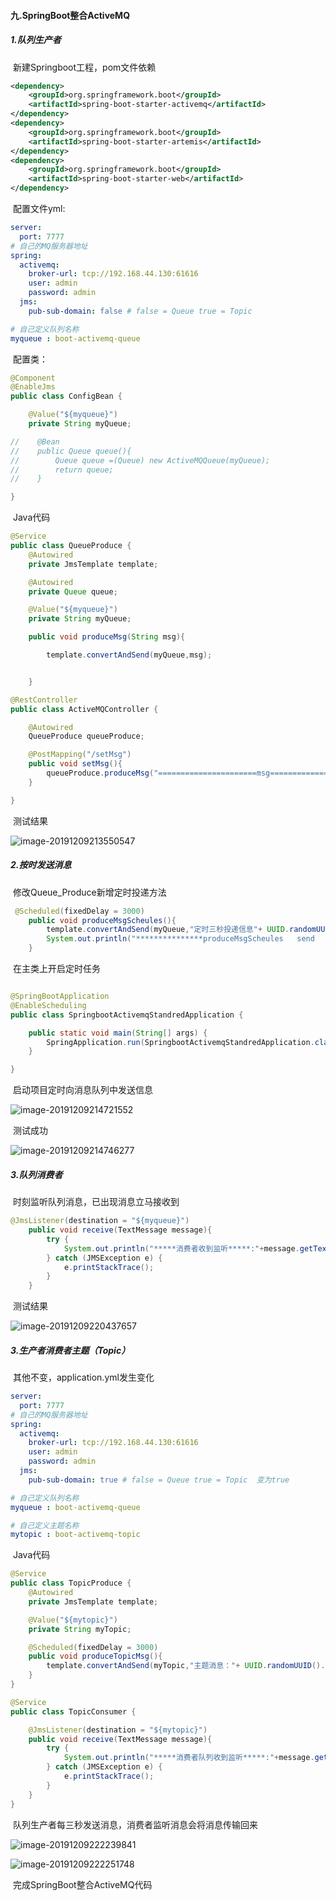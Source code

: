 #### 九.SpringBoot整合ActiveMQ

##### 1.队列生产者

​	新建Springboot工程，pom文件依赖

```xml
<dependency>
    <groupId>org.springframework.boot</groupId>
    <artifactId>spring-boot-starter-activemq</artifactId>
</dependency>
<dependency>
    <groupId>org.springframework.boot</groupId>
    <artifactId>spring-boot-starter-artemis</artifactId>
</dependency>
<dependency>
    <groupId>org.springframework.boot</groupId>
    <artifactId>spring-boot-starter-web</artifactId>
</dependency>
```

​	配置文件yml:

```yml
server:
  port: 7777
# 自己的MQ服务器地址
spring:
  activemq:
    broker-url: tcp://192.168.44.130:61616
    user: admin
    password: admin
  jms:
    pub-sub-domain: false # false = Queue true = Topic

# 自己定义队列名称
myqueue : boot-activemq-queue
```

​	配置类：

```java
@Component
@EnableJms
public class ConfigBean {

    @Value("${myqueue}")
    private String myQueue;

//    @Bean
//    public Queue queue(){
//        Queue queue =(Queue) new ActiveMQQueue(myQueue);
//        return queue;
//    }

}
```

​	Java代码

```java
@Service
public class QueueProduce {
    @Autowired
    private JmsTemplate template;

    @Autowired
    private Queue queue;

    @Value("${myqueue}")
    private String myQueue;

    public void produceMsg(String msg){

        template.convertAndSend(myQueue,msg);


    }
```

```java
@RestController
public class ActiveMQController {

    @Autowired
    QueueProduce queueProduce;

    @PostMapping("/setMsg")
    public void setMsg(){
        queueProduce.produceMsg("======================msg======================");
    }

}

```

​	测试结果

![image-20191209213550547](E:\Typora笔记\Pic\image-20191209213550547.png)

##### 2.按时发送消息

​	修改Queue_Produce新增定时投递方法

```java
 @Scheduled(fixedDelay = 3000)
    public void produceMsgScheules(){
        template.convertAndSend(myQueue,"定时三秒投递信息"+ UUID.randomUUID());
        System.out.println("***************produceMsgScheules   send   ok");
    }
```

​	在主类上开启定时任务

```java

@SpringBootApplication
@EnableScheduling
public class SpringbootActivemqStandredApplication {

	public static void main(String[] args) {
		SpringApplication.run(SpringbootActivemqStandredApplication.class, args);
	}

}
```

​	启动项目定时向消息队列中发送信息

![image-20191209214721552](E:\Typora笔记\Pic\image-20191209214721552.png)

​	测试成功

![image-20191209214746277](E:\Typora笔记\Pic\image-20191209214746277.png)

##### 3.队列消费者

​	时刻监听队列消息，已出现消息立马接收到

```java
@JmsListener(destination = "${myqueue}")
    public void receive(TextMessage message){
        try {
            System.out.println("*****消费者收到监听*****:"+message.getText());
        } catch (JMSException e) {
            e.printStackTrace();
        }
    }
```

​	测试结果

![image-20191209220437657](E:\Typora笔记\Pic\image-20191209220437657.png)

##### 3.生产者消费者主题（Topic）

​	其他不变，application.yml发生变化

```yml
server:
  port: 7777
# 自己的MQ服务器地址
spring:
  activemq:
    broker-url: tcp://192.168.44.130:61616
    user: admin
    password: admin
  jms:
    pub-sub-domain: true # false = Queue true = Topic  变为true

# 自己定义队列名称
myqueue : boot-activemq-queue

# 自己定义主题名称
mytopic : boot-activemq-topic
```

​	Java代码

```java
@Service
public class TopicProduce {
    @Autowired
    private JmsTemplate template;

    @Value("${mytopic}")
    private String myTopic;

    @Scheduled(fixedDelay = 3000)
    public void produceTopicMsg(){
        template.convertAndSend(myTopic,"主题消息："+ UUID.randomUUID().toString().substring(0,6));
    }
}
```

```java
@Service
public class TopicConsumer {

    @JmsListener(destination = "${mytopic}")
    public void receive(TextMessage message){
        try {
            System.out.println("*****消费者队列收到监听*****:"+message.getText());
        } catch (JMSException e) {
            e.printStackTrace();
        }
    }
}
```

​	队列生产者每三秒发送消息，消费者监听消息会将消息传输回来

![image-20191209222239841](E:\Typora笔记\Pic\image-20191209222239841.png)

![image-20191209222251748](E:\Typora笔记\Pic\image-20191209222251748.png)

​	完成SpringBoot整合ActiveMQ代码

